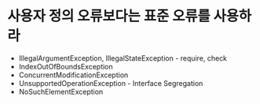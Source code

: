 # 사용자 정의 오류보다는 표준 오류를 사용하라

- IllegalArgumentException, IllegalStateException - require, check
- IndexOutOfBoundsException
- ConcurrentModificationException
- UnsupportedOperationException - Interface Segregation
- NoSuchElementException